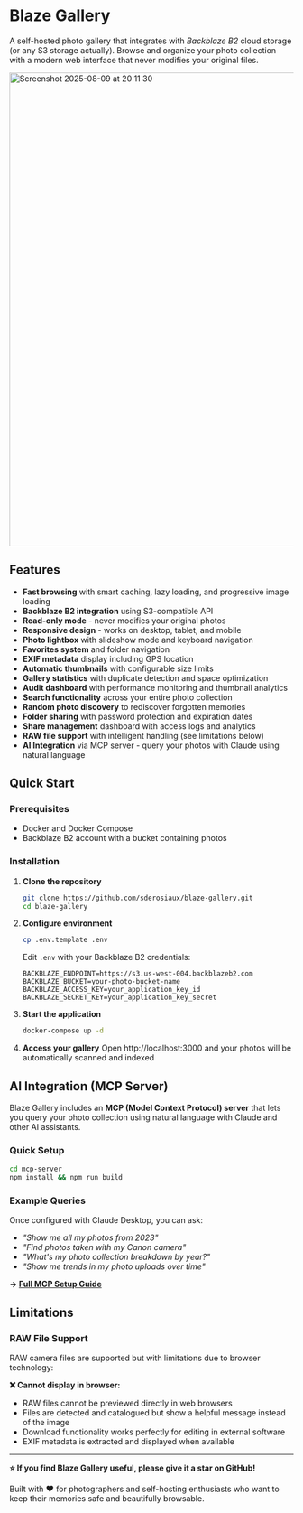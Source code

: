 # Blaze Gallery

A self-hosted photo gallery that integrates with *Backblaze B2* cloud storage (or any S3 storage actually). Browse and organize your photo collection with a modern web interface that never modifies your original files.

<img width="1623" height="839" alt="Screenshot 2025-08-09 at 20 11 30" src="https://github.com/user-attachments/assets/138a5e6a-2133-495c-a398-aafc1607a4c3" />

## Features

- **Fast browsing** with smart caching, lazy loading, and progressive image loading
- **Backblaze B2 integration** using S3-compatible API
- **Read-only mode** - never modifies your original photos
- **Responsive design** - works on desktop, tablet, and mobile
- **Photo lightbox** with slideshow mode and keyboard navigation
- **Favorites system** and folder navigation
- **EXIF metadata** display including GPS location
- **Automatic thumbnails** with configurable size limits
- **Gallery statistics** with duplicate detection and space optimization
- **Audit dashboard** with performance monitoring and thumbnail analytics
- **Search functionality** across your entire photo collection
- **Random photo discovery** to rediscover forgotten memories
- **Folder sharing** with password protection and expiration dates
- **Share management** dashboard with access logs and analytics
- **RAW file support** with intelligent handling (see limitations below)
- **AI Integration** via MCP server - query your photos with Claude using natural language

## Quick Start

### Prerequisites
- Docker and Docker Compose
- Backblaze B2 account with a bucket containing photos

### Installation

1. **Clone the repository**
   ```bash
   git clone https://github.com/sderosiaux/blaze-gallery.git
   cd blaze-gallery
   ```

2. **Configure environment**
   ```bash
   cp .env.template .env
   ```
   
   Edit `.env` with your Backblaze B2 credentials:
   ```env
   BACKBLAZE_ENDPOINT=https://s3.us-west-004.backblazeb2.com
   BACKBLAZE_BUCKET=your-photo-bucket-name
   BACKBLAZE_ACCESS_KEY=your_application_key_id
   BACKBLAZE_SECRET_KEY=your_application_key_secret
   ```

3. **Start the application**
   ```bash
   docker-compose up -d
   ```

4. **Access your gallery**
   Open http://localhost:3000 and your photos will be automatically scanned and indexed

## AI Integration (MCP Server)

Blaze Gallery includes an **MCP (Model Context Protocol) server** that lets you query your photo collection using natural language with Claude and other AI assistants.

### Quick Setup
```bash
cd mcp-server
npm install && npm run build
```

### Example Queries
Once configured with Claude Desktop, you can ask:
- *"Show me all my photos from 2023"*
- *"Find photos taken with my Canon camera"*
- *"What's my photo collection breakdown by year?"*
- *"Show me trends in my photo uploads over time"*

**→ [Full MCP Setup Guide](./mcp-server/README.md)**

## Limitations

### RAW File Support
RAW camera files are supported but with limitations due to browser technology:

**❌ Cannot display in browser:**
- RAW files cannot be previewed directly in web browsers
- Files are detected and catalogued but show a helpful message instead of the image
- Download functionality works perfectly for editing in external software
- EXIF metadata is extracted and displayed when available

---

**⭐ If you find Blaze Gallery useful, please give it a star on GitHub!**

Built with ❤️ for photographers and self-hosting enthusiasts who want to keep their memories safe and beautifully browsable.
